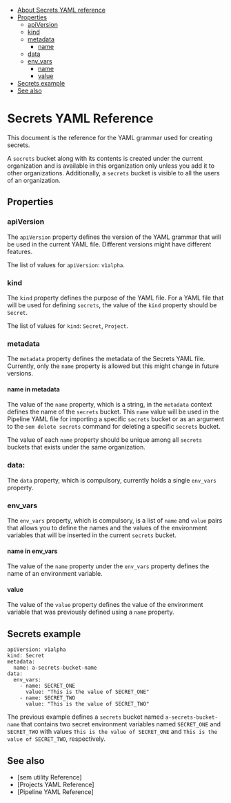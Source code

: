 * [About Secrets YAML reference](#secrets-yaml-reference)
* [Properties](#properties)
   * [apiVersion](#apiversion)
   * [kind](#kind)
   * [metadata](#metadata)
      * [name](#name-in-metadata)
   * [data](#data)
   * [env_vars](#env_vars)
      * [name](#name-in-env_vars)
      * [value](#value)
* [Secrets example](#secrets-example)
* [See also](#see-also)

# Secrets YAML Reference

This document is the reference for the YAML grammar used for creating secrets.

A `secrets` bucket along with its contents is created under the current
organization and is available in this organization only unless you add it to
other organizations. Additionally, a `secrets` bucket is visible to all the
users of an organization.

## Properties


### apiVersion

The `apiVersion` property defines the version of the YAML grammar that will be
used in the current YAML file. Different versions might have different
features.

The list of values for `apiVersion`: `v1alpha`.

### kind

The `kind` property defines the purpose of the YAML file. For a YAML file that
will be used for defining `secrets`, the value of the `kind` property should
be `Secret`.

The list of values for `kind`: `Secret`, `Project`.

### metadata

The `metadata` property defines the metadata of the Secrets YAML file.
Currently, only the `name` property is allowed but this might change
in future versions.

#### name in metadata

The value of the `name` property, which is a string, in the `metadata` context
defines the name of the `secrets` bucket. This `name` value will be used in
the Pipeline YAML file for importing a specific `secrets` bucket or as an
argument to the `sem delete secrets` command for deleting a specific `secrets`
bucket.

The value of each `name` property should be unique among all `secrets` buckets
that exists under the same organization.

### data:

The `data` property, which is compulsory, currently holds a single `env_vars`
property.

### env_vars

The `env_vars` property, which is compulsory, is a list of `name` and `value`
pairs that allows you to define the names and the values of the environment
variables that will be inserted in the current `secrets` bucket.

#### name in env_vars

The value of the `name` property under the `env_vars` property defines the
name of an environment variable.

#### value

The value of the `value` property defines the value of the environment variable
that was previously defined using a `name` property.

## Secrets example

    apiVersion: v1alpha
    kind: Secret
    metadata:
      name: a-secrets-bucket-name
    data:
      env_vars:
        - name: SECRET_ONE
          value: "This is the value of SECRET_ONE"
        - name: SECRET_TWO
          value: "This is the value of SECRET_TWO"

The previous example defines a `secrets` bucket named `a-secrets-bucket-name`
that contains two secret environment variables named `SECRET_ONE` and
`SECRET_TWO` with values `This is the value of SECRET_ONE` and
`This is the value of SECRET_TWO`, respectively.

## See also

* [sem utility Reference]
* [Projects YAML Reference]
* [Pipeline YAML Reference]
